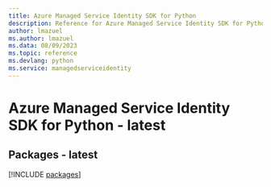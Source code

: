 ```yaml
---
title: Azure Managed Service Identity SDK for Python
description: Reference for Azure Managed Service Identity SDK for Python
author: lmazuel
ms.author: lmazuel
ms.data: 08/09/2023
ms.topic: reference
ms.devlang: python
ms.service: managedserviceidentity
---
```

# Azure Managed Service Identity SDK for Python - latest
## Packages - latest
[!INCLUDE [packages](managed-service-identity-index.md)]